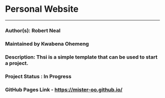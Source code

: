 # Personal Website 
---

### Author(s): Robert Neal 

### Maintained by Kwabena Ohemeng

### Description: Thsi is a simple template that can be used to start a project.  

### Project Status : In Progress

### GitHub Pages Link - https://mister-oo.github.io/
